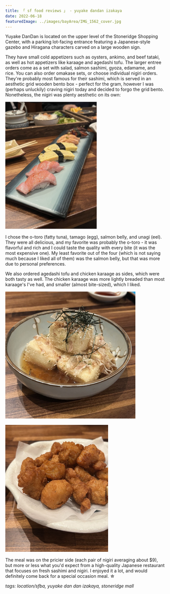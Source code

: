```yaml
---
title: 「 sf food reviews 」 - yuyake dandan izakaya
date: 2022-06-18
featuredImage: ../images/bayArea/IMG_1562_cover.jpg
---
```

Yuyake DanDan is located on the upper level of the Stoneridge Shopping Center, with a parking lot-facing entrance featuring a Japanese-style gazebo and Hiragana characters carved on a large wooden sign. 

They have small cold appetizers such as oysters, ankimo, and beef tataki, as well as hot appetizers like karaage and agedashi tofu. The larger entree orders come as a set with salad, salmon sashimi, gyoza, edamame, and rice. You can also order omakase sets, or choose individual nigiri orders. They're probably most famous for their sashimi, which is served in an aesthetic grid wooden bento box - perfect for the gram, however I was (perhaps unluckily) craving nigiri today and decided to forgo the grid bento. Nonetheless, the nigiri was plenty aesthetic on its own:

<div>
    <img src="../images/bayArea/IMG_1562.jpg" 
        alt="Nigiri at Yuyake Dan Dan"
        style="height: 400px; object-fit:cover;display:inline-block;"
    />
</div>

I chose the o-toro (fatty tuna), tamago (egg), salmon belly, and unagi (eel). They were all delicious, and my favorite was probably the o-toro - it was flavorful and rich and I could taste the quality with every bite (it was the most expensive one). My least favorite out of the four (which is not saying much because I liked all of them) was the salmon belly, but that was more due to personal preferences. 

We also ordered agedashi tofu and chicken karaage as sides, which were both tasty as well. The chicken karaage was more lightly breaded than most karaage's I've had, and smaller (almost bite-sized), which I liked. 

<div>
    <img src="../images/bayArea/IMG_1557.jpg" 
        alt="Agedashi Tofu at Yuyake Dan Dan"
        style="height: 400px; object-fit:cover;display:inline-block;"
    />
</div>
 
<br />

<div>
    <img src="../images/bayArea/IMG_1559.jpg" 
        alt="Chicken Karaage at Yuyake Dan Dan"
        style="height: 400px; object-fit:cover;display:inline-block;"
    />
</div>

The meal was on the pricier side (each pair of nigiri averaging about $9), but more or less what you'd expect from a high-quality Japanese restaurant that focuses on fresh sashimi and nigiri. I enjoyed it a lot, and would definitely come back for a special occasion meal. ☆ 

_tags: location/sfba, yuyake dan dan izakaya, stoneridge mall_